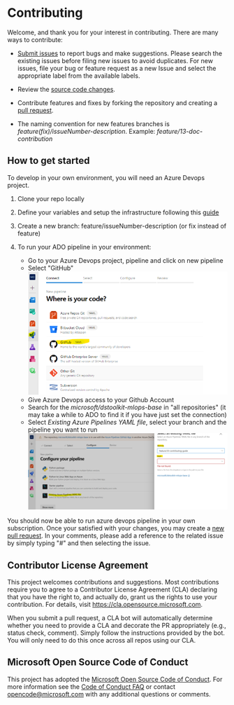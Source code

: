# Contributing

Welcome, and thank you for your interest in contributing. There are many ways to contribute:

- [Submit issues](https://github.com/microsoft/dstoolkit-mlops-base/issues) to report bugs and make suggestions. Please search the existing  issues before filing new issues to avoid duplicates. For new issues, file your bug or feature request as a new Issue and select the appropriate label from the available labels.

- Review the [source code changes](https://github.com/microsoft/solution-accelerator-many-models/pulls).
  
- Contribute features and fixes by forking the repository and creating a [pull request](https://github.com/microsoft/dstoolkit-mlops-base/compare).

- The naming convention for new features branches is _feature(fix)/issueNumber-description_. Example: _feature/13-doc-contribution_

## How to get started

To develop in your own environment, you will need an Azure Devops project.

1. Clone your repo locally

2. Define your variables and setup the infrastructure following this [guide](https://github.com/microsoft/dstoolkit-mlops-base/blob/main/docs/how-to/GettingStarted.md)

3. Create a new branch: feature/issueNumber-description (or fix instead of feature)

4. To run your ADO pipeline in your environment:
   - Go to your Azure Devops project, pipeline and click on new pipeline
   - Select "GitHub" ![github-pipeline](./docs/media/github-pipeline.png)
   - Give Azure Devops access to your Github Account
   - Search for the _microsoft/dstoolkit-mlops-base_ in "all repositories" (it may take a while to ADO to find it if you have just set the connection)
   - Select _Existing Azure Pipelines YAML file_, select your branch and the pipeline you want to run ![github-branch-selection](./docs/media/github-pipeline-selection.png)

You should now be able to run azure devops pipeline in your own subscription. Once your satisfied with your changes, you may create a [new pull request](https://github.com/microsoft/dstoolkit-mlops-base/pulls). In your comments, please add a reference to the related issue by simply typing "#" and then selecting the issue.

## Contributor License Agreement

This project welcomes contributions and suggestions.  Most contributions require you to agree to a
Contributor License Agreement (CLA) declaring that you have the right to, and actually do, grant us
the rights to use your contribution. For details, visit <https://cla.opensource.microsoft.com>.

When you submit a pull request, a CLA bot will automatically determine whether you need to provide
a CLA and decorate the PR appropriately (e.g., status check, comment). Simply follow the instructions
provided by the bot. You will only need to do this once across all repos using our CLA.

## Microsoft Open Source Code of Conduct

This project has adopted the [Microsoft Open Source Code of Conduct](https://opensource.microsoft.com/codeofconduct/). For more information see the [Code of Conduct FAQ](https://opensource.microsoft.com/codeofconduct/faq/) or contact [opencode@microsoft.com](mailto:opencode@microsoft.com) with any additional questions or comments.
